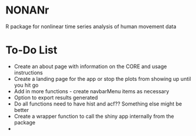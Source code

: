 # NONANr
R package for nonlinear time series analysis of human movement data


# To-Do List
- Create an about page with information on the CORE and usage instructions
- Create a landing page for the app or stop the plots from showing up until you hit go
- Add in more functions - create navbarMenu items as necessary
- Option to export results generated
- Do all functions need to have hist and acf?? Something else might be better
- Create a wrapper function to call the shiny app internally from the package
- 

